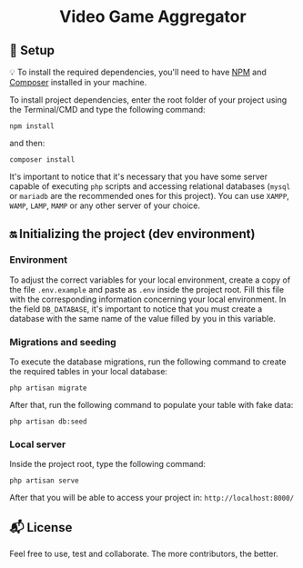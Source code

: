 <h1 align="center">
  Video Game Aggregator
</h1>

## :rocket: Setup

:bulb: To install the required dependencies, you'll need to have [NPM](https://www.npmjs.com/) and [Composer](https://getcomposer.org/) installed in your machine.

To install project dependencies, enter the root folder of your project using the Terminal/CMD and type the following command:
 
```
npm install
``` 

and then:
```
composer install
```

It's important to notice that it's necessary that you have some server capable of executing `php` scripts and accessing relational databases (`mysql` or `mariadb` are the recommended ones for this project). You can use `XAMPP`, `WAMP`, `LAMP`, `MAMP` or any other server of your choice.

## :on: Initializing the project (dev environment)

### Environment

To adjust the correct variables for your local environment, create a copy of the file `.env.example` and paste as `.env` inside the project root. 
Fill this file with the corresponding information concerning your local environment. In the field `DB_DATABASE`, it's important to notice that you must create a database with the same name of the value filled by you in this variable.

### Migrations and seeding

To execute the database migrations, run the following command to create the required tables in your local database:

```
php artisan migrate 
```

After that, run the following command to populate your table with fake data:

```
php artisan db:seed
```

### Local server

Inside the project root, type the following command:

```
php artisan serve
```

After that you will be able to access your project in: `http://localhost:8000/`

## :mailbox_with_mail: License

Feel free to use, test and collaborate. The more contributors, the better.
